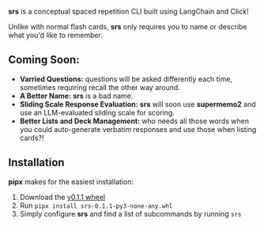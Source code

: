 **srs** is a conceptual spaced repetition CLI built using LangChain and Click!

Unlike with normal flash cards, **srs** only requires you to name or describe what you'd like to remember.

## Coming Soon:

- **Varried Questions:** questions will be asked differently each time, sometimes requiring recall the other way around.
- **A Better Name:** **srs** is a bad name.
- **Sliding Scale Response Evaluation:** **srs** will soon use **supermemo2** and use an LLM-evaluated sliding scale for scoring.
- **Better Lists and Deck Management:** who needs all those words when you could auto-generate verbatim responses and use those when listing cards?!

## Installation

**pipx** makes for the easiest installation:

1. Download the [v0.1.1 wheel](./dist/srs-0.1.1-py3-none-any.whl)
2. Run `pipx install srs-0.1.1-py3-none-any.whl`
3. Simply configure **srs** and find a list of subcommands by running `srs`